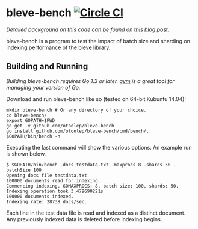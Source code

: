 bleve-bench [![Circle CI](https://circleci.com/gh/otoolep/bleve-bench/tree/master.svg?style=svg)](https://circleci.com/gh/otoolep/bleve-bench/tree/master)
======

*Detailed background on this code can be found on [this blog post](http://www.philipotoole.com/increasing-bleve-performance-sharding/).*

bleve-bench is a program to test the impact of batch size and sharding on indexing performance of the [bleve library](https://github.com/blevesearch/bleve).

## Building and Running
*Building bleve-bench requires Go 1.3 or later. [gvm](https://github.com/moovweb/gvm) is a great tool for managing your version of Go.*

Download and run bleve-bench like so (tested on 64-bit Kubuntu 14.04):

    mkdir bleve-bench # Or any directory of your choice.
    cd bleve-bench/
    export GOPATH=$PWD
    go get -v github.com/otoolep/bleve-bench
    go install github.com/otoolep/bleve-bench/cmd/bench/.
    $GOPATH/bin/bench -h

Executing the last command will show the various options. An example run is shown below.

    $ $GOPATH/bin/bench -docs testdata.txt -maxprocs 8 -shards 50 -batchSize 100
    Opening docs file testdata.txt
    100000 documents read for indexing.
    Commencing indexing. GOMAXPROCS: 8, batch size: 100, shards: 50.
    Indexing operation took 3.479690221s
    100000 documents indexed.
    Indexing rate: 28738 docs/sec.
    
Each line in the test data file is read and indexed as a distinct document. Any previously indexed data is deleted before indexing begins.




